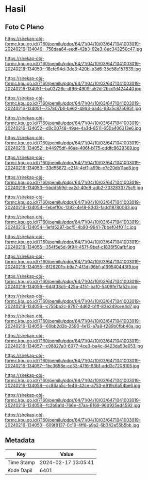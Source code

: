 # Hasil

## Foto C Plano

https://sirekap-obj-formc.kpu.go.id/7160/pemilu/pdpr/64/71/04/10/03/6471041003019-20240216-134049--758daa64-eedf-42b3-92e3-8ec343250c47.jpg

https://sirekap-obj-formc.kpu.go.id/7160/pemilu/pdpr/64/71/04/10/03/6471041003019-20240216-134050--18cfe94d-3de3-420b-b3d6-35c58e157839.jpg

https://sirekap-obj-formc.kpu.go.id/7160/pemilu/pdpr/64/71/04/10/03/6471041003019-20240216-134051--ba02726c-df96-4909-a52d-2bcd1d424440.jpg

https://sirekap-obj-formc.kpu.go.id/7160/pemilu/pdpr/64/71/04/10/03/6471041003019-20240216-134051--757807b6-be62-4963-aa4c-93a5c8750951.jpg

https://sirekap-obj-formc.kpu.go.id/7160/pemilu/pdpr/64/71/04/10/03/6471041003019-20240216-134052--d0c00748-49ae-4a3d-8511-650a406313e6.jpg

https://sirekap-obj-formc.kpu.go.id/7160/pemilu/pdpr/64/71/04/10/03/6471041003019-20240216-134052--b44975df-46ae-406f-b175-cddfc9629369.jpg

https://sirekap-obj-formc.kpu.go.id/7160/pemilu/pdpr/64/71/04/10/03/6471041003019-20240216-134053--33d55872-c214-4ef1-a99b-e7e20db11ae8.jpg

https://sirekap-obj-formc.kpu.go.id/7160/pemilu/pdpr/64/71/04/10/03/6471041003019-20240216-134053--5bdd559d-ea2d-40e8-adb2-7332833775c9.jpg

https://sirekap-obj-formc.kpu.go.id/7160/pemilu/pdpr/64/71/04/10/03/6471041003019-20240216-134054--febeff0c-1282-4e18-83d3-1add18780063.jpg

https://sirekap-obj-formc.kpu.go.id/7160/pemilu/pdpr/64/71/04/10/03/6471041003019-20240216-134054--1efd5297-bcf5-4b90-9941-7bbef04f011c.jpg

https://sirekap-obj-formc.kpu.go.id/7160/pemilu/pdpr/64/71/04/10/03/6471041003019-20240216-134055--354f5e5d-9f94-457f-9bef-c1836f50afbf.jpg

https://sirekap-obj-formc.kpu.go.id/7160/pemilu/pdpr/64/71/04/10/03/6471041003019-20240216-134055--8f26201b-b9a7-4f3d-96bf-a169540443f9.jpg

https://sirekap-obj-formc.kpu.go.id/7160/pemilu/pdpr/64/71/04/10/03/6471041003019-20240216-134056--6d4f38c5-425a-4151-baf0-5409fe7fa52c.jpg

https://sirekap-obj-formc.kpu.go.id/7160/pemilu/pdpr/64/71/04/10/03/6471041003019-20240216-134056--c755ba2c-8797-4d62-b1ff-83e249cee4d7.jpg

https://sirekap-obj-formc.kpu.go.id/7160/pemilu/pdpr/64/71/04/10/03/6471041003019-20240216-134056--60bb2d3b-2590-4e12-a7a8-f289b0fbb46a.jpg

https://sirekap-obj-formc.kpu.go.id/7160/pemilu/pdpr/64/71/04/10/03/6471041003019-20240216-134057--c98827a0-6077-4ce3-ba4c-8423da50e053.jpg

https://sirekap-obj-formc.kpu.go.id/7160/pemilu/pdpr/64/71/04/10/03/6471041003019-20240216-134057--1bc3658e-cc33-47f6-83b1-add3c7208105.jpg

https://sirekap-obj-formc.kpu.go.id/7160/pemilu/pdpr/64/71/04/10/03/6471041003019-20240216-134058--cc86aa5c-fe46-42ce-a753-e919c6a54be6.jpg

https://sirekap-obj-formc.kpu.go.id/7160/pemilu/pdpr/64/71/04/10/03/6471041003019-20240216-134058--fc2b8a1d-766e-47aa-8169-96d925ed4592.jpg

https://sirekap-obj-formc.kpu.go.id/7160/pemilu/pdpr/64/71/04/10/03/6471041003019-20240216-134050--609f8137-0c19-4ff8-a9a2-6b342e55b5bb.jpg


## Metadata

| Key        | Value               |
| ---------- | ------------------- |
| Time Stamp | 2024-02-17 13:05:41 |
| Kode Dapil | 6401                |



